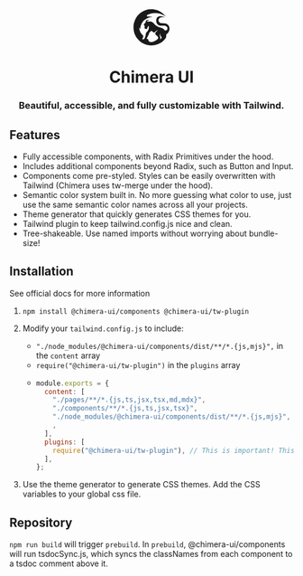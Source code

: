 <!-- Write the readme for Chimera TW -->

<div align="center" display="flex">
     <svg
          version="1.0"
          xmlns="http://www.w3.org/2000/svg"
          width="64px"
          height="64px"
          viewBox="0 0 465.891509 467.403733"
        >
          <g
            transform="translate(-17.058420,478.592578) scale(0.100000,-0.100000)"
            fill="currentColor"
            stroke="none"
          >
            <path
              d="M2275 4784 c-187 -20 -349 -50 -458 -86 -670 -221 -1151 -641 -1426
-1246 -61 -136 -161 -422 -161 -464 0 -13 -7 -36 -15 -52 -41 -78 -59 -542
-30 -781 65 -550 290 -994 706 -1400 209 -204 282 -256 509 -370 400 -201 755
-285 1150 -272 246 8 397 35 655 119 142 46 417 176 560 265 213 133 424 336
561 543 48 71 51 81 67 190 10 63 17 138 17 166 0 28 3 72 6 98 6 43 11 50 68
90 149 106 261 268 317 456 30 102 38 317 16 387 -9 26 -21 69 -27 94 -31 122
-162 290 -280 356 -114 65 -189 82 -458 103 -136 11 -277 20 -313 20 -49 0
-72 5 -90 19 -13 10 -43 28 -65 39 -51 26 -104 86 -140 160 -25 50 -28 69 -29
152 0 113 18 159 97 245 54 60 147 105 267 131 79 16 240 18 310 3 28 -6 61
-9 73 -7 l23 4 -25 11 c-110 50 -235 98 -285 110 -91 20 -311 28 -376 13 -86
-20 -175 -67 -229 -121 -58 -58 -110 -143 -110 -179 0 -14 -6 -34 -14 -45 -42
-63 -46 -313 -6 -455 56 -198 180 -328 370 -387 33 -11 128 -16 360 -20 343
-5 400 -12 498 -62 57 -29 128 -95 173 -161 21 -31 24 -46 24 -130 0 -81 -4
-102 -25 -145 -36 -72 -95 -109 -200 -125 l-82 -13 -131 130 c-73 72 -148 140
-168 151 -19 12 -149 58 -289 102 -199 63 -280 94 -375 144 -223 116 -270 151
-432 328 -149 162 -217 218 -308 256 -99 42 -132 46 -353 43 -177 -1 -216 1
-235 14 -12 8 -29 15 -39 15 -25 0 -23 40 2 73 40 51 184 76 236 42 33 -21 41
-13 17 19 -68 92 -279 75 -372 -30 -44 -50 -66 -108 -75 -197 -6 -58 -7 -59
-96 -144 -50 -47 -104 -103 -121 -124 l-30 -38 55 -83 54 -83 7 -170 c6 -156
8 -172 28 -194 30 -32 59 -42 147 -51 67 -7 79 -5 112 14 32 18 41 31 59 86
42 125 137 310 159 310 4 0 16 -19 25 -42 14 -33 17 -74 18 -178 l0 -135 -42
-96 c-22 -53 -41 -101 -41 -107 0 -14 -80 -120 -196 -258 l-93 -111 -6 -69
c-8 -87 -31 -216 -56 -319 -24 -98 -78 -255 -94 -275 -7 -8 -16 -26 -20 -40
-15 -47 -48 -80 -104 -101 -58 -21 -201 -38 -201 -24 0 5 32 92 71 194 44 111
72 199 72 222 0 34 -8 45 -75 111 -232 229 -386 507 -447 808 -11 52 -22 118
-25 145 l-6 50 48 -51 c26 -28 59 -74 72 -102 14 -28 27 -48 31 -44 3 4 14 84
23 177 20 197 56 324 139 490 168 337 372 534 742 715 163 80 293 127 460 165
128 29 170 44 158 56 -5 4 -136 9 -293 11 -280 3 -286 3 -327 27 -75 43 -77
96 -6 163 33 32 195 102 348 151 482 154 1038 141 1490 -35 171 -67 338 -138
345 -147 7 -9 199 -141 205 -141 19 0 -119 171 -210 258 -296 287 -643 487
-1035 596 -30 8 -118 27 -195 41 -118 23 -173 27 -355 30 -118 2 -233 1 -255
-1z m1060 -2722 c-6 -5 -40 -29 -76 -55 -128 -89 -257 -253 -266 -340 -11 -99
44 -196 151 -264 88 -57 180 -149 206 -205 27 -60 26 -142 -3 -196 -68 -127
-243 -247 -517 -355 -224 -88 -344 -113 -463 -96 -182 25 -267 126 -312 374
-4 18 -11 20 -75 17 l-70 -4 -15 36 -15 36 79 157 c43 87 103 204 133 259 36
67 66 142 89 220 l33 119 119 100 c65 55 129 108 142 119 l23 18 54 -53 c61
-61 157 -115 267 -150 l74 -24 15 25 c30 48 148 156 207 190 33 19 87 44 120
57 60 22 118 31 100 15z m313 -590 c0 -110 24 -161 105 -215 l57 -38 0 -62 c0
-41 -7 -75 -21 -103 -19 -41 -156 -181 -166 -170 -3 2 1 29 7 59 8 34 11 94 8
154 -4 84 -10 111 -42 188 -31 74 -37 98 -33 140 5 60 31 150 49 172 11 14 14
12 25 -13 6 -16 11 -66 11 -112z"
            />
          </g>
        </svg>
        <h1 align="center">Chimera UI</h1>
</div>

<h3 align="center">Beautiful, accessible, and fully customizable with Tailwind.</h3>

## Features

- Fully accessible components, with Radix Primitives under the hood.
- Includes additional components beyond Radix, such as Button and Input.
- Components come pre-styled. Styles can be easily overwritten with Tailwind (Chimera uses tw-merge under the hood).
- Semantic color system built in. No more guessing what color to use, just use the same semantic color names across all your projects.
- Theme generator that quickly generates CSS themes for you.
- Tailwind plugin to keep tailwind.config.js nice and clean.
- Tree-shakeable. Use named imports without worrying about bundle-size!

## Installation

See official docs for more information

1. `npm install @chimera-ui/components @chimera-ui/tw-plugin`
2. Modify your `tailwind.config.js` to include:

   - `"./node_modules/@chimera-ui/components/dist/**/*.{js,mjs}",` in the `content` array
   - `require("@chimera-ui/tw-plugin")` in the `plugins` array
   - ```js
     module.exports = {
       content: [
         "./pages/**/*.{js,ts,jsx,tsx,md,mdx}",
         "./components/**/*.{js,ts,jsx,tsx}",
         "./node_modules/@chimera-ui/components/dist/**/*.{js,mjs}", // This line is important! If you don't include this, Chimera's styles will be purged
         ,
       ],
       plugins: [
         require("@chimera-ui/tw-plugin"), // This is important! This extends your tailwind theme to consume the CSS variables.
       ],
     };
     ```

3. Use the <Link href="/docs/theme" className="text-primary underline">theme generator</Link> to generate CSS themes. Add the CSS variables to your global css file.

## Repository

`npm run build` will trigger `prebuild`. In `prebuild`, @chimera-ui/components will run tsdocSync.js, which syncs the classNames from each component to a tsdoc comment above it.
